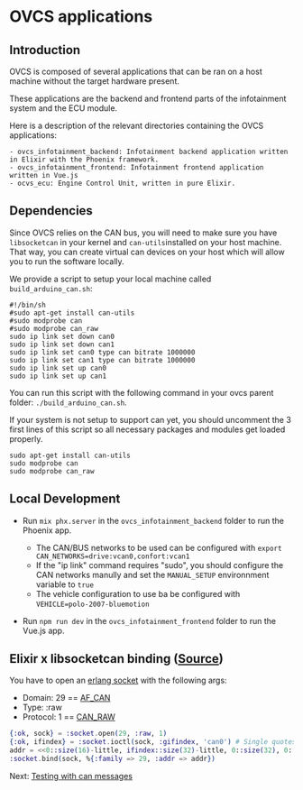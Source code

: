 # OVCS applications

## Introduction

OVCS is composed of several applications that can be ran on a host machine without the target hardware present.

These applications are the backend and frontend parts of the infotainment system and the ECU module.

Here is a description of the relevant directories containing the OVCS applications:

```
- ovcs_infotainment_backend: Infotainment backend application written in Elixir with the Phoenix framework.
- ovcs_infotainment_frontend: Infotainment frontend application written in Vue.js
- ocvs_ecu: Engine Control Unit, written in pure Elixir.
```

## Dependencies

Since OVCS relies on the CAN bus, you will need to make sure you have `libsocketcan` in your kernel and `can-utils`installed on your host machine. That way, you can create virtual can devices on your host which will allow you to run the software locally.

We provide a script to setup your local machine called `build_arduino_can.sh`:

```
#!/bin/sh
#sudo apt-get install can-utils
#sudo modprobe can
#sudo modprobe can_raw
sudo ip link set down can0
sudo ip link set down can1
sudo ip link set can0 type can bitrate 1000000
sudo ip link set can1 type can bitrate 1000000
sudo ip link set up can0
sudo ip link set up can1
```

You can run this script with the following command in your ovcs parent folder: `./build_arduino_can.sh`.

If your system is not setup to support can yet, you should uncomment the 3 first lines of this script so all necessary packages and modules get loaded properly.

```
sudo apt-get install can-utils
sudo modprobe can
sudo modprobe can_raw
```

## Local Development

* Run `mix phx.server` in the  `ovcs_infotainment_backend` folder to run the Phoenix app.
    * The CAN/BUS networks to be used can be configured with `export CAN_NETWORKS=drive:vcan0,confort:vcan1`
    * If the "ip link" command requires "sudo", you should configure the CAN networks manully and set the `MANUAL_SETUP` environnment variable to `true`
    * The vehicle configuration to use ba be configured with `VEHICLE=polo-2007-bluemotion`

* Run `npm run dev` in the `ovcs_infotainment_frontend` folder to run the Vue.js app.

## Elixir x libsocketcan binding ([Source](https://elixirforum.com/t/erlang-socket-module-for-socketcan-on-nerves-device/57294))

You have to open an [erlang socket](https://www.erlang.org/doc/man/socket) with the following args: 

* Domain: 29 == [AF_CAN](https://github.com/linux-can/linux/blob/56cfd2507d3e720f4b1dbf9513e00680516a0826/include/linux/socket.h#L193)
* Type: :raw
* Protocol: 1 ==  [CAN_RAW](https://github.com/linux-can/linux/blob/56cfd2507d3e720f4b1dbf9513e00680516a0826/include/uapi/linux/can.h#L154)

```elixir
{:ok, sock} = :socket.open(29, :raw, 1)
{:ok, ifindex} = :socket.ioctl(sock, :gifindex, 'can0') # Single quotes matters, you need a charlist not a binary
addr = <<0::size(16)-little, ifindex::size(32)-little, 0::size(32), 0::size(32), 0::size(64)>>
:socket.bind(sock, %{:family => 29, :addr => addr})
```

Next: [Testing with can messages](./testing_can_messages.md)